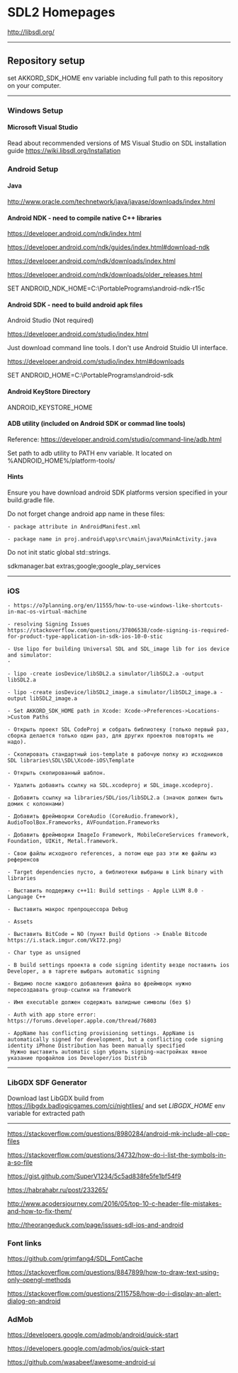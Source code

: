 # SDL2 Homepages

<http://libsdl.org/>
***

## Repository setup

set AKKORD_SDK_HOME env variable including full path to this repository on your computer.
***

### Windows Setup

#### Microsoft Visual Studio

Read about recommended versions of MS Visual Studio on SDL installation guide <https://wiki.libsdl.org/Installation>

### Android Setup

#### Java

<http://www.oracle.com/technetwork/java/javase/downloads/index.html>

#### Android NDK - need to compile native C++ libraries

<https://developer.android.com/ndk/index.html>

<https://developer.android.com/ndk/guides/index.html#download-ndk>

<https://developer.android.com/ndk/downloads/index.html>

<https://developer.android.com/ndk/downloads/older_releases.html>

SET ANDROID_NDK_HOME=C:\PortablePrograms\android-ndk-r15c

#### Android SDK - need to build android apk files

Android Studio (Not required)

<https://developer.android.com/studio/index.html>

Just download command line tools. I don't use Android Stuidio UI interface.

<https://developer.android.com/studio/index.html#downloads>

SET ANDROID_HOME=C:\PortablePrograms\android-sdk

#### Android KeyStore Directory

ANDROID_KEYSTORE_HOME

#### ADB utility (included on Android SDK or commad line tools)

Reference: <https://developer.android.com/studio/command-line/adb.html>

Set path to adb utility to PATH env variable. It located on %ANDROID_HOME%/platform-tools/

#### Hints

Ensure you have download android SDK platforms version specified in your build.gradle file.

Do not forget change android app name in these files:

    - package attribute in AndroidManifest.xml

    - package name in proj.android\app\src\main\java\MainActivity.java

Do not init static global std::strings.

sdkmanager.bat extras;google;google_play_services
***

### iOS

    - https://o7planning.org/en/11555/how-to-use-windows-like-shortcuts-in-mac-os-virtual-machine

    - resolving Signing Issues https://stackoverflow.com/questions/37806538/code-signing-is-required-for-product-type-application-in-sdk-ios-10-0-stic

    - Use lipo for building Universal SDL and SDL_image lib for ios device and simulator:
    -

    - lipo -create iosDevice/libSDL2.a simulator/libSDL2.a -output libSDL2.a

    - lipo -create iosDevice/libSDL2_image.a simulator/libSDL2_image.a -output libSDL2_image.a

    - Set AKKORD_SDK_HOME path in Xcode: Xcode->Preferences->Locations->Custom Paths

    - Открыть проект SDL CodeProj и собрать библиотеку (только первый раз, сборка делается только один раз, для других проектов повторять не надо).

    - Скопировать стандартный ios-template в рабочую попку из исходников SDL libraries\SDL\SDL\Xcode-iOS\Template

    - Открыть скопированный шаблон.

    - Удалить добавить ссылку на SDL.xcodeproj и SDL_image.xcodeproj.

    - Добавить ссылку на libraries/SDL/ios/libSDL2.a (значок должен быть домик с колоннами)

    - Добавить фреймворки CoreAudio (CoreAudio.framework), AudioToolBox.Frameworks, AVFoundation.Frameworks

    - Добавить фреймворки ImageIo Framework, MobileCoreServices framework, Foundation, UIKit, Metal.framework.

    - Свои файлы исходного references, а потом еще раз эти же файлы из референсов

    - Target dependencies пусто, а библиотеки выбраны в Link binary with libraries

    - Выставить поддержку с++11: Build settings - Apple LLVM 8.0 - Language C++

    - Выставить макрос препроцессора Debug

    - Assets

    - Выставить BitCode = NO (пункт Build Options -> Enable Bitcode https://i.stack.imgur.com/VkI72.png)

    - Char type as unsigned

    - В build settings проекта в code signing identity везде поставить ios Developer, а в таргете выбрать automatic signing

    - Видимо после каждого добавления файла во фреймворк нужно пересоздавать group-ссылки на framework

    - Имя executable должен содержать валидные символы (без $)

    - Auth with app store error: https://forums.developer.apple.com/thread/76803

    - AppName has conflicting provisioning settings. AppName is automatically signed for development, but a conflicting code signing identity iPhone Distribution has been manually specified
     Нужно выставить automatic sign убрать signing-настройках явное указание профайлов ios Developer/ios Distrib
***

### **LibGDX SDF Generator**

Download last LibGDX build from <https://libgdx.badlogicgames.com/ci/nightlies/> and set *LIBGDX_HOME* env variable for extracted path
***

<https://stackoverflow.com/questions/8980284/android-mk-include-all-cpp-files>

<https://stackoverflow.com/questions/34732/how-do-i-list-the-symbols-in-a-so-file>

<https://gist.github.com/SuperV1234/5c5ad838fe5fe1bf54f9>

<https://habrahabr.ru/post/233265/>

<http://www.acodersjourney.com/2016/05/top-10-c-header-file-mistakes-and-how-to-fix-them/>

<http://theorangeduck.com/page/issues-sdl-ios-and-android>

### Font links

<https://github.com/grimfang4/SDL_FontCache>

<https://stackoverflow.com/questions/8847899/how-to-draw-text-using-only-opengl-methods>

<https://stackoverflow.com/questions/2115758/how-do-i-display-an-alert-dialog-on-android>

### AdMob

<https://developers.google.com/admob/android/quick-start>

<https://developers.google.com/admob/ios/quick-start>

<https://github.com/wasabeef/awesome-android-ui>
